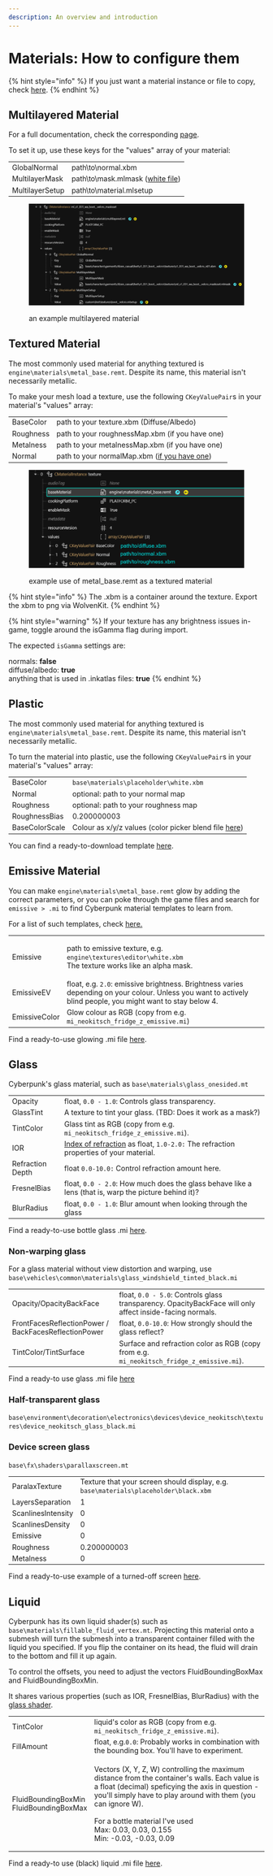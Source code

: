 ```yaml
---
description: An overview and introduction
---
```


# Materials: How to configure them

{% hint style="info" %}
If you just want a material instance or file to copy, check [here](../../references-lists-and-overviews/cheat-sheet-materials.md).
{% endhint %}

## Multilayered Material

For a full documentation, check the corresponding [page](multilayered.md).&#x20;

To set it up, use these keys for the "values" array of your material:

|                 |                                                                                                                        |
| --------------- | ---------------------------------------------------------------------------------------------------------------------- |
| GlobalNormal    | path\to\normal.xbm                                                                                                     |
| MultilayerMask  | path\to\mask.mlmask ([white file](../../references-lists-and-overviews/cheat-sheet-materials.md#white-multilayermask)) |
| MultilayerSetup | path\to\material.mlsetup                                                                                               |

<figure><img src="../../../.gitbook/assets/material_docu_multilayered_example.png" alt=""><figcaption><p>an example multilayered material</p></figcaption></figure>

## Textured Material

The most commonly used material for anything textured is `engine\materials\metal_base.remt`. Despite its name, this material isn't necessarily metallic.

To make your mesh load a texture, use the following `CKeyValuePair`s in your material's "values" array:

|           |                                                                                             |
| --------- | ------------------------------------------------------------------------------------------- |
| BaseColor | path to your texture.xbm (Diffuse/Albedo)                                                   |
| Roughness | path to your roughnessMap.xbm (if you have one)                                             |
| Metalness | path to your metalnessMap.xbm (if you have one)                                             |
| Normal    | path to your normalMap.xbm ([if you have one](../../3d-modelling/self-made-normal-maps.md)) |

<figure><img src="../../../.gitbook/assets/textured material example.png" alt=""><figcaption><p>example use of metal_base.remt as a textured material</p></figcaption></figure>

{% hint style="info" %}
The .xbm is a container around the texture. Export the xbm to png via WolvenKit.
{% endhint %}

{% hint style="warning" %}
If your texture has any brightness issues in-game, toggle around the isGamma flag during import.

The expected `isGamma` settings are:

normals: **false**\
diffuse/albedo: **true**\
anything that is used in .inkatlas files: **true**
{% endhint %}

## Plastic

The most commonly used material for anything textured is `engine\materials\metal_base.remt`. Despite its name, this material isn't necessarily metallic.

To turn the material into plastic, use the following `CKeyValuePair`s in your material's "values" array:

|                |                                                                                                                                    |
| -------------- | ---------------------------------------------------------------------------------------------------------------------------------- |
| BaseColor      | `base\materials\placeholder\white.xbm`                                                                                             |
| Normal         | optional: path to your normal map                                                                                                  |
| Roughness      | optional: path to your roughness map                                                                                               |
| RoughnessBias  | 0.200000003                                                                                                                        |
| BaseColorScale | Colour as x/y/z values (color picker blend file [here](https://mega.nz/file/uE902LDQ#YmrHs0oAQBQqaFPjvYGazxI5s2LUlqzuNG14jU8Vgks)) |

You can find a ready-to-download template [here](https://mega.nz/file/nElTyD6Z#LU5kYrd42ikOvWdWSVu51e0Brg0E-YqymCp5AgQdaLY).

## Emissive Material

You can make `engine\materials\metal_base.remt` glow by adding the correct parameters, or you can poke through the game files and search for `emissive > .mi` to find Cyberpunk material templates to learn from.&#x20;

For a list of such templates, check [here.](../../references-lists-and-overviews/cheat-sheet-materials.md#emissive-materials)&#x20;

|               |                                                                                                                                                               |
| ------------- | ------------------------------------------------------------------------------------------------------------------------------------------------------------- |
| Emissive      | <p>path to emissive texture, e.g. <code>engine\textures\editor\white.xbm</code><br><code></code>The texture works like an alpha mask.</p>                     |
| EmissiveEV    | float, e.g. `2.0`: emissive brightness. Brightness varies depending on your colour. Unless you want to actively blind people, you might want to stay below 4. |
| EmissiveColor | Glow colour as RGB (copy from e.g. `mi_neokitsch_fridge_z_emissive.mi`)                                                                                       |

Find a ready-to-use glowing .mi file [here](https://mega.nz/file/jZdCzRzT#7IJD9dQgBT11TCC2ckzD-FFvm0igbVOr19KqhxAx8Ag).

## Glass

Cyberpunk's glass material, such as `base\materials\glass_onesided.mt`

|                  |                                                                                                                           |
| ---------------- | ------------------------------------------------------------------------------------------------------------------------- |
| Opacity          | float, `0.0 - 1.0`: Controls glass transparency.                                                                          |
| GlassTint        | A texture to tint your glass. (TBD: Does it work as a mask?)                                                              |
| TintColor        | Glass tint as RGB (copy from e.g. `mi_neokitsch_fridge_z_emissive.mi`).                                                   |
| IOR              | [Index of refraction](https://pixelandpoly.com/ior.html) as float, `1.0-2.0:` The refraction properties of your material. |
| Refraction Depth | float `0.0-10.0:` Control refraction amount here.                                                                         |
| FresnelBias      | float, `0.0 - 2.0`: How much does the glass behave like a lens (that is, warp the picture behind it)?                     |
| BlurRadius       | float, `0.0 - 1.0`: Blur amount when looking through the glass                                                            |

Find a ready-to-use bottle glass .mi [here](https://mega.nz/file/XJshBTxT#OLiUH1UbZEBJG2izMX2egRxq7vVYzqjg9Tbj-7o2bYQ).&#x20;

### Non-warping glass

For a glass material without view distortion and warping, use `base\vehicles\common\materials\glass_windshield_tinted_black.mi`

|                                                      |                                                                                                          |
| ---------------------------------------------------- | -------------------------------------------------------------------------------------------------------- |
| Opacity/OpacityBackFace                              | float, `0.0 - 5.0`: Controls glass transparency. OpacityBackFace will only affect inside-facing normals. |
| FrontFacesReflectionPower / BackFacesReflectionPower | float, `0.0-10.0`: How strongly should the glass reflect?                                                |
| TintColor/TintSurface                                | Surface and refraction color as RGB (copy from e.g. `mi_neokitsch_fridge_z_emissive.mi`).                |

Find a ready-to use glass .mi file [here](https://mega.nz/file/3UkRgJRJ#o8uHKkr1-LaHQ6eUwmbs9A08ZAE-pxYvlseQru9EGhg)&#x20;

### Half-transparent glass

`base\environment\decoration\electronics\devices\device_neokitsch\textures\device_neokitsch_glass_black.mi`

### Device screen glass

`base\fx\shaders\parallaxscreen.mt`

|                    |                                                                                      |
| ------------------ | ------------------------------------------------------------------------------------ |
| ParalaxTexture     | Texture that your screen should display, e.g. `base\materials\placeholder\black.xbm` |
| LayersSeparation   | 1                                                                                    |
| ScanlinesIntensity | 0                                                                                    |
| ScanlinesDensity   | 0                                                                                    |
| Emissive           | 0                                                                                    |
| Roughness          | 0.200000003                                                                          |
| Metalness          | 0                                                                                    |

Find a ready-to-use example of a turned-off screen [here](https://mega.nz/file/mMsWlDja#QlZ-jsSHuIJ-E8jYmXRbzrk5wstsDOJXTK3pe7XP89I).

## Liquid

Cyberpunk has its own liquid shader(s) such as `base\materials\fillable_fluid_vertex.mt`. Projecting this material onto a submesh will turn the submesh into a transparent container filled with the liquid you specified. If you flip the container on its head, the fluid will drain to the bottom and fill it up again.

To control the offsets, you need to adjust the vectors FluidBoundingBoxMax and FluidBoundingBoxMin.

It shares various properties (such as IOR, FresnelBias, BlurRadius) with the [glass shader](./#glass).

|                                                   |                                                                                                                                                                                                                                                                                                                          |
| ------------------------------------------------- | ------------------------------------------------------------------------------------------------------------------------------------------------------------------------------------------------------------------------------------------------------------------------------------------------------------------------ |
| TintColor                                         | liquid's color as RGB (copy from e.g. `mi_neokitsch_fridge_z_emissive.mi`).                                                                                                                                                                                                                                              |
| FillAmount                                        | float, e.g.`0.0`: Probably works in combination with the bounding box. You'll have to experiment.                                                                                                                                                                                                                        |
| <p>FluidBoundingBoxMin<br>FluidBoundingBoxMax</p> | <p>Vectors (X, Y, Z, W) controlling the maximum distance from the container's walls. Each value is a float (decimal) speficying the axis in question - you'll simply have to play around with them (you can ignore W). <br><br>For a bottle material I've used <br>Max: 0.03, 0.03, 0.155<br>Min: -0.03, -0.03, 0.09</p> |



Find a ready-to use (black) liquid .mi file [here](https://mega.nz/file/yVkkjRKS#ii5dB7P1OcwLk-VIBKiU9Ou31dloSO7k1hjEryAj9Ok).

